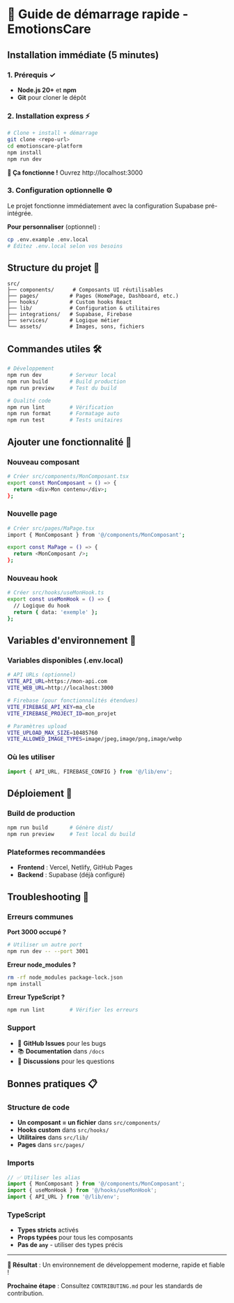 # 🚀 Guide de démarrage rapide - EmotionsCare

## Installation immédiate (5 minutes)

### 1. Prérequis ✓
- **Node.js 20+** et **npm**
- **Git** pour cloner le dépôt

### 2. Installation express ⚡
```bash
# Clone + install + démarrage
git clone <repo-url>
cd emotionscare-platform
npm install
npm run dev
```

**🎉 Ça fonctionne !** Ouvrez http://localhost:3000

### 3. Configuration optionnelle ⚙️

Le projet fonctionne immédiatement avec la configuration Supabase pré-intégrée.

**Pour personnaliser** (optionnel) :
```bash
cp .env.example .env.local
# Éditez .env.local selon vos besoins
```

## Structure du projet 📁

```
src/
├── components/      # Composants UI réutilisables
├── pages/          # Pages (HomePage, Dashboard, etc.)
├── hooks/          # Custom hooks React
├── lib/            # Configuration & utilitaires
├── integrations/   # Supabase, Firebase
├── services/       # Logique métier
└── assets/         # Images, sons, fichiers
```

## Commandes utiles 🛠️

```bash
# Développement
npm run dev         # Serveur local
npm run build       # Build production  
npm run preview     # Test du build

# Qualité code
npm run lint        # Vérification
npm run format      # Formatage auto
npm run test        # Tests unitaires
```

## Ajouter une fonctionnalité 🎯

### Nouveau composant
```bash
# Créer src/components/MonComposant.tsx
export const MonComposant = () => {
  return <div>Mon contenu</div>;
};
```

### Nouvelle page  
```bash
# Créer src/pages/MaPage.tsx
import { MonComposant } from '@/components/MonComposant';

export const MaPage = () => {
  return <MonComposant />;
};
```

### Nouveau hook
```bash
# Créer src/hooks/useMonHook.ts
export const useMonHook = () => {
  // Logique du hook
  return { data: 'exemple' };
};
```

## Variables d'environnement 🔧

### Variables disponibles (.env.local)
```bash
# API URLs (optionnel)
VITE_API_URL=https://mon-api.com
VITE_WEB_URL=http://localhost:3000

# Firebase (pour fonctionnalités étendues)
VITE_FIREBASE_API_KEY=ma_cle
VITE_FIREBASE_PROJECT_ID=mon_projet

# Paramètres upload
VITE_UPLOAD_MAX_SIZE=10485760
VITE_ALLOWED_IMAGE_TYPES=image/jpeg,image/png,image/webp
```

### Où les utiliser
```typescript
import { API_URL, FIREBASE_CONFIG } from '@/lib/env';
```

## Déploiement 🚀

### Build de production
```bash
npm run build       # Génère dist/
npm run preview     # Test local du build
```

### Plateformes recommandées
- **Frontend** : Vercel, Netlify, GitHub Pages
- **Backend** : Supabase (déjà configuré)

## Troubleshooting 🔧

### Erreurs communes

**Port 3000 occupé ?**
```bash
# Utiliser un autre port
npm run dev -- --port 3001
```

**Erreur node_modules ?**
```bash
rm -rf node_modules package-lock.json
npm install
```

**Erreur TypeScript ?**
```bash
npm run lint        # Vérifier les erreurs
```

### Support
- 🐛 **GitHub Issues** pour les bugs
- 📚 **Documentation** dans `/docs`
- 💬 **Discussions** pour les questions

## Bonnes pratiques 📋

### Structure de code
- **Un composant = un fichier** dans `src/components/`
- **Hooks custom** dans `src/hooks/`  
- **Utilitaires** dans `src/lib/`
- **Pages** dans `src/pages/`

### Imports
```typescript
// ✅ Utiliser les alias
import { MonComposant } from '@/components/MonComposant';
import { useMonHook } from '@/hooks/useMonHook';
import { API_URL } from '@/lib/env';
```

### TypeScript
- **Types stricts** activés
- **Props typées** pour tous les composants
- **Pas de `any`** - utiliser des types précis

---

**🎯 Résultat** : Un environnement de développement moderne, rapide et fiable !

**Prochaine étape** : Consultez `CONTRIBUTING.md` pour les standards de contribution.